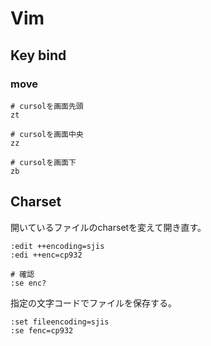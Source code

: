 # Vim

## Key bind 

### move
```
# cursolを画面先頭
zt

# cursolを画面中央
zz

# cursolを画面下
zb
```

## Charset

開いているファイルのcharsetを変えて開き直す。
```
:edit ++encoding=sjis
:edi ++enc=cp932

# 確認
:se enc?
```

指定の文字コードでファイルを保存する。

```
:set fileencoding=sjis
:se fenc=cp932
```
